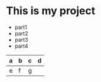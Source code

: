 # This is my project

- part1
- part2
- part3
- part4


| a | b | c | d |
|---|---|---|---|
| e | f | g |   |


